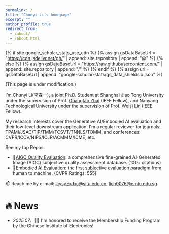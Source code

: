 ```yaml
---
permalink: /
title: "Chunyi Li's homepage"
excerpt: ""
author_profile: true
redirect_from: 
  - /about/
  - /about.html
---
```


{% if site.google_scholar_stats_use_cdn %}
{% assign gsDataBaseUrl = "https://cdn.jsdelivr.net/gh/" | append: site.repository | append: "@" %}
{% else %}
{% assign gsDataBaseUrl = "https://raw.githubusercontent.com/" | append: site.repository | append: "/" %}
{% endif %}
{% assign url = gsDataBaseUrl | append: "google-scholar-stats/gs_data_shieldsio.json" %}

<span class='anchor' id='about-me'></span>

(This page is under modification.)

I’m Chunyi Li(李春一), a joint Ph.D. Student at Shanghai Jiao Tong University under the supervision of Prof. [Guangtao Zhai](https://ee.sjtu.edu.cn/en/FacultyDetail.aspx?id=24&infoid=153&flag=153) (IEEE Fellow), and Nanyang Technological University under the supervision of Prof. [Weisi Lin](https://personal.ntu.edu.sg/wslin/Home.html) (IEEE Fellow).

My research interests cover the Generative AI/Embodied AI evaluation and their low-level downstream application. I'm a regular reviewer for journals: TPAMI/JSAC/TIP/TMM/TCSVT/TNNLS/TOMM, and conferences: CVPR/ICCV/NIPS/ICLR/ACMMM/ICME, etc.

See my top Repos:
- 🥇[AIGC Quality Evaluation](https://github.com/lcysyzxdxc/AGIQA-3k-Database): a comprehensive fine-grained AI-Generated Image (AIGC) subjective quality assessment database. (100+ citations)
- 🧰[Embodied AI Evaluation](https://github.com/lcysyzxdxc/MPD): the first subjective evaluation paradigm from human to machine. (CVPR Ratings: 555)

📫 Reach me by e-mail: lcysyzxdxc@sjtu.edu.cn, lich0076@e.ntu.edu.sg

# 🔥 News
- *2025.07*: &nbsp;🎉🎉 I'm honored to receive the Membership Funding Program by the Chinese Institute of Electronics!

<!--

# 📝 Selected Publications 

<div class='paper-box'><div class='paper-box-image'><div><div class="badge">IEEE TCSVT 2023</div><img src='images/TCSVT2023.jpg' alt="sym" width="100%"></div></div>
<div class='paper-box-text' markdown="1">

[AGIQA-3K: An Open Database for AI-Generated Image Quality Assessment](https://arxiv.org/pdf/2306.04717.pdf)

**Chunyi Li**, Zicheng Zhang, Haoning Wu, Wei Sun, Xiongkuo Min, Xiaohong Liu, Guangtao Zhai, and Weisi Lin

[**Project**](https://github.com/lcysyzxdxc/AGIQA-3k-Database) <strong><span class='show_paper_citations' data='DhtAFkwAAAAJ:ALROH1vI_8AC'></span></strong>
- A fine-grained AI-Generated Image (AGI) subjective quality assessment database considering various popular AGI models. Generating AGI through different prompts and model parameters, with subjective data in both perceptual quality and text-to-image alignment levels.

[**Project**](https://github.com/lcysyzxdxc/AGIQA-1k-Database) <strong><span class='show_paper_citations' data='DhtAFkwAAAAJ:ALROH1vI_8AC'></span></strong>
- The first AI-Generated Image (AGI) subjective quality assessment database, with subjective perceptual quality data.
</div>
</div>

<div class='paper-box'><div class='paper-box-image'><div><div class="badge">IEEE ICME 2023</div><img src='images/ICME2023.jpg' alt="sym" width="100%"></div></div>
<div class='paper-box-text' markdown="1">
  
[A Real-Time Blind Quality-of-Experience Assessment Metric for HTTP Adaptive Streaming](https://arxiv.org/pdf/2303.09818.pdf)

**Chunyi Li**, May Lim, Abdelhak Bentaleb, and Roger Zimmermann

[**Project**](https://github.com/lcysyzxdxc/ASPECT) <strong><span class='show_paper_citations' data='DhtAFkwAAAAJ:ALROH1vI_8AC'></span></strong>
- A QoE model for streaming video that realizes high consistency, low latency, and blind assessment together.
</div>
</div>


The Full Publication list is on [Google Scholar](https://scholar.google.com/citations?user=WosRriMAAAAJ).

# 🎖 Honors and Awards
- *2023.06* **Outstanding Bachelor Thesis** of SJTU (1/200+).
- *2023.06* Outstanding Bachelor Graduate Student of SJTU.

- *2022.08* National University Internet of Things (IoT) Designing Competition, **HarmonyOS Grand Prize & National First Prize** (10/1400+).
- *2021.02* The Mathematical Contest in Modeling, Meritorious Winner.
- *2020.12* National College Mathematical Competition in Shanghai, First Prize.
- *2020.11 - 2023.04* ZhangXu Fellowship (10k CNY), ZhanJiaJun Scholarship (15k CNY), Panasonic Scholarship (5k CNY), Huawei Scholarship (4k CNY), B-level Scholarship (1k CNY), Merit Student.

- *2018.09* National High School Mathematical League in Beijing, First Prize.

# 📖 Educations
- *2023.09 - now*, Ph.D. Student, [Cooperative Media-net Innovation Center](https://cmic.sjtu.edu.cn/), Shanghai Jiao Tong University, supervised by Prof. Guangtao Zhai.
- *2022.07 - 2022.12*, Research Intern, [Institute of Data Science](https://ids.nus.edu.sg/), National University of Singapore, supervised by Prof. Roger Zimmermann.
- *2019.09 - 2023.06*, Undergraduate Student, Shanghai Jiao Tong University.
- *2013.09 - 2019.06*, High School Student, The Experimental High School Attached to Beijing Normal University.



# 💬 Invited Talks
- *2025.06*, Invited Speaker, Advanced Signal Processing Theory and Methods. Outstanding Doctoral Student Forum, Chinese Institute of Electronics, Hangzhou.
- *2025.06*, Panel Speaker, Reconstruction and Generation of Large Scenes. Vision and Learning Seminar(VALSE), Chinese Society of Image and Graphics, Zhuhai.
- *2025.05*, Invited Speaker, Perceptual Quality Assessment for Embodied AI. Outstanding Doctoral Student Forum, Chinese Society of Image and Graphics, Online.
- *2025.05*, Invited Speaker, Image Quality Assessment for Machine Preference. Chinese Congress on Image and Graphics, Chinese Society of Image and Graphics, Changsha.
- *2024.04*, Invited Speaker, Cooperative Evolution of Video Coding and Generative AI. College of Computing and Data Science Technical Seminar, Nanyang Technological University, Singapore.

# 💻 Internships
- *2023.07 - now*, [Shanghai AI Lab](https://www.shlab.org.cn/), China.

-->
